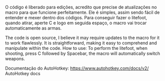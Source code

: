 O código é liberado para edições, acredito que precise de atualizações no macro para que funcione perfeitamente. Ele é simples, assim sendo fácil de entender e mexer dentro dos códigos.
Para conseguir fazer o litefoot, quando atirar, aperte C e logo em seguida espaço, o macro vai trocar automaticamente as armas.

The code is open source, I believe it may require updates to the macro for it to work flawlessly. It is straightforward, making it easy to comprehend and manipulate within the code.
How to use: To perform the litefoot, when shooting, press C followed by Spacebar, the macro will automatically switch weapons.

Documentação do AutoHotkey: https://www.autohotkey.com/docs/v2/
AutoHotkey docs
